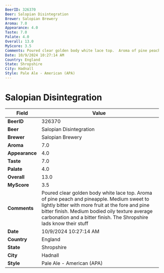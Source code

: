 ```yaml
---
BeerID: 326370
Beer: Salopian Disintegration
Brewer: Salopian Brewery
Aroma: 7.0
Appearance: 4.0
Taste: 7.0
Palate: 4.0
Overall: 13.0
MyScore: 3.5
Comments: Poured clear golden body white lace top.  Aroma of pine peach and pineapple. Medium sweet to lightly bitter with more fruit at the fore and pine bitter finish.  Medium bodied oily texture average carbonation and a bitter finish.  The Shropshire lads know their stuff
Date: 10/9/2024 10:27:14 AM
Country: England
State: Shropshire
City: Hadnall
Style: Pale Ale - American (APA)
---
```


# Salopian Disintegration

| Field         | Value |
|---------------|-------|
| **BeerID** | 326370 |
| **Beer** | Salopian Disintegration |
| **Brewer** | Salopian Brewery |
| **Aroma** | 7.0 |
| **Appearance** | 4.0 |
| **Taste** | 7.0 |
| **Palate** | 4.0 |
| **Overall** | 13.0 |
| **MyScore** | 3.5 |
| **Comments** | Poured clear golden body white lace top.  Aroma of pine peach and pineapple. Medium sweet to lightly bitter with more fruit at the fore and pine bitter finish.  Medium bodied oily texture average carbonation and a bitter finish.  The Shropshire lads know their stuff  |
| **Date** | 10/9/2024 10:27:14 AM |
| **Country** | England |
| **State** | Shropshire |
| **City** | Hadnall |
| **Style** | Pale Ale - American (APA) |
